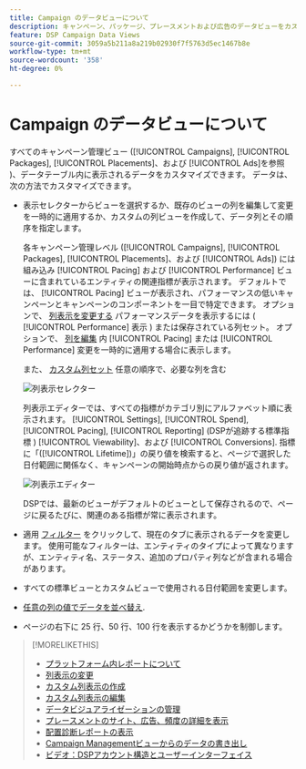 ```yaml
---
title: Campaign のデータビューについて
description: キャンペーン、パッケージ、プレースメントおよび広告のデータビューをカスタマイズする方法について説明します。
feature: DSP Campaign Data Views
source-git-commit: 3059a5b211a8a219b02930f7f5763d5ec1467b8e
workflow-type: tm+mt
source-wordcount: '358'
ht-degree: 0%

---
```


# Campaign のデータビューについて

すべてのキャンペーン管理ビュー ([!UICONTROL Campaigns], [!UICONTROL Packages], [!UICONTROL Placements]、および [!UICONTROL Ads]を参照 )、データテーブル内に表示されるデータをカスタマイズできます。 データは、次の方法でカスタマイズできます。

* 表示セレクターからビューを選択するか、既存のビューの列を編集して変更を一時的に適用するか、カスタムの列ビューを作成して、データ列とその順序を指定します。

   各キャンペーン管理レベル ([!UICONTROL Campaigns], [!UICONTROL Packages], [!UICONTROL Placements]、および [!UICONTROL Ads]) には組み込み [!UICONTROL Pacing] および [!UICONTROL Performance] ビューに含まれているエンティティの関連指標が表示されます。 デフォルトでは、 [!UICONTROL Pacing] ビューが表示され、パフォーマンスの低いキャンペーンとキャンペーンのコンポーネントを一目で特定できます。 オプションで、 [列表示を変更する](column-view-change.md) パフォーマンスデータを表示するには ( [!UICONTROL Performance] 表示 ) または保存されている列セット。 オプションで、 [列を編集](column-view-edit.md) 内 [!UICONTROL Pacing] または [!UICONTROL Performance] 変更を一時的に適用する場合に表示します。

   また、 [カスタム列セット](column-view-create.md) 任意の順序で、必要な列を含む

   ![列表示セレクター](/help/dsp/assets/column-view-selector.png)

   列表示エディターでは、すべての指標がカテゴリ別にアルファベット順に表示されます。 [!UICONTROL Settings], [!UICONTROL Spend], [!UICONTROL Pacing], [!UICONTROL Reporting] (DSPが追跡する標準指標 ) [!UICONTROL Viewability]、および [!UICONTROL Conversions]. 指標に「([!UICONTROL Lifetime])」の戻り値を検索すると、ページで選択した日付範囲に関係なく、キャンペーンの開始時点からの戻り値が返されます。

   ![列表示エディター](/help/dsp/assets/column-view-editor.png)

   DSPでは、最新のビューがデフォルトのビューとして保存されるので、ページに戻るたびに、関連のある指標が常に表示されます。

* 適用 [フィルター](campaign-data-filter.md) をクリックして、現在のタブに表示されるデータを変更します。 使用可能なフィルターは、エンティティのタイプによって異なりますが、エンティティ名、ステータス、追加のプロパティ列などが含まれる場合があります。

* すべての標準ビューとカスタムビューで使用される日付範囲を変更します。

* [任意の列の値でデータを並べ替え](campaign-data-sort.md).

* ページの右下に 25 行、50 行、100 行を表示するかどうかを制御します。

>[!MORELIKETHIS]
>
>* [プラットフォーム内レポートについて](campaign-reports-about.md)
>* [列表示の変更](column-view-change.md)
>* [カスタム列表示の作成](column-view-create.md)
>* [カスタム列表示の編集](column-view-edit.md)
>* [データビジュアライゼーションの管理](campaign-data-visualization-manage.md)
>* [プレースメントのサイト、広告、頻度の詳細を表示](placement-details-view.md)
>* [配置診断レポートの表示](placement-diagnostics.md)
>* [Campaign Managementビューからのデータの書き出し](campaign-export-data.md)
>* [ビデオ：DSPアカウント構造とユーザーインターフェイス](https://experienceleague.adobe.com/docs/advertising-cloud-learn/tutorials/dsp/ui.html)

